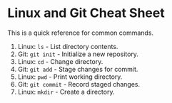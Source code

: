 # Linux and Git Cheat Sheet

This is a quick reference for common commands.
1.	Linux: `ls` - List directory contents.
2.	Git: `git init` - Initialize a new repository. 
3.	Linux: `cd` - Change directory.
4.	Git: `git add` - Stage changes for commit.
5.	Linux: `pwd` - Print working directory.
6.	Git: `git commit` - Record staged changes.
7.	Linux: `mkdir` - Create a directory.
